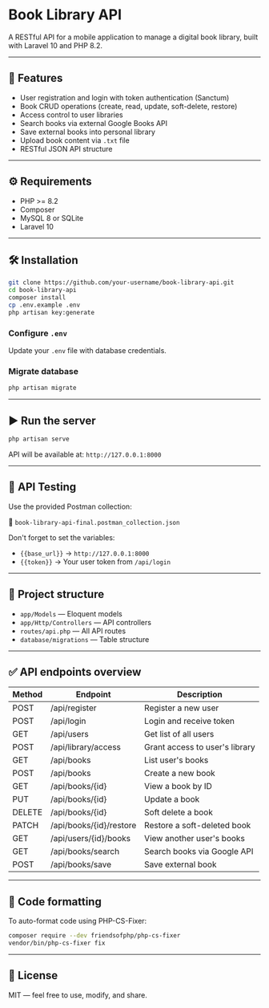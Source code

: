 # Book Library API

A RESTful API for a mobile application to manage a digital book library, built with Laravel 10 and PHP 8.2.

---

## 🚀 Features

- User registration and login with token authentication (Sanctum)
- Book CRUD operations (create, read, update, soft-delete, restore)
- Access control to user libraries
- Search books via external Google Books API
- Save external books into personal library
- Upload book content via `.txt` file
- RESTful JSON API structure

---

## ⚙️ Requirements

- PHP >= 8.2
- Composer
- MySQL 8 or SQLite
- Laravel 10

---

## 🛠 Installation

```bash
git clone https://github.com/your-username/book-library-api.git
cd book-library-api
composer install
cp .env.example .env
php artisan key:generate
```

### Configure `.env`
Update your `.env` file with database credentials.

### Migrate database
```bash
php artisan migrate
```

---

## ▶️ Run the server

```bash
php artisan serve
```

API will be available at: `http://127.0.0.1:8000`

---

## 🧪 API Testing

Use the provided Postman collection:

📁 `book-library-api-final.postman_collection.json`

Don't forget to set the variables:
- `{{base_url}}` → `http://127.0.0.1:8000`
- `{{token}}` → Your user token from `/api/login`

---

## 📂 Project structure

- `app/Models` — Eloquent models
- `app/Http/Controllers` — API controllers
- `routes/api.php` — All API routes
- `database/migrations` — Table structure

---

## ✅ API endpoints overview

| Method | Endpoint                   | Description                     |
|--------|----------------------------|---------------------------------|
| POST   | /api/register              | Register a new user             |
| POST   | /api/login                 | Login and receive token         |
| GET    | /api/users                 | Get list of all users           |
| POST   | /api/library/access        | Grant access to user's library |
| GET    | /api/books                 | List user's books               |
| POST   | /api/books                 | Create a new book               |
| GET    | /api/books/{id}           | View a book by ID               |
| PUT    | /api/books/{id}           | Update a book                   |
| DELETE | /api/books/{id}           | Soft delete a book              |
| PATCH  | /api/books/{id}/restore   | Restore a soft-deleted book     |
| GET    | /api/users/{id}/books     | View another user's books       |
| GET    | /api/books/search         | Search books via Google API     |
| POST   | /api/books/save           | Save external book              |

---

## 🧹 Code formatting

To auto-format code using PHP-CS-Fixer:

```bash
composer require --dev friendsofphp/php-cs-fixer
vendor/bin/php-cs-fixer fix
```

---

## 📝 License

MIT — feel free to use, modify, and share.
